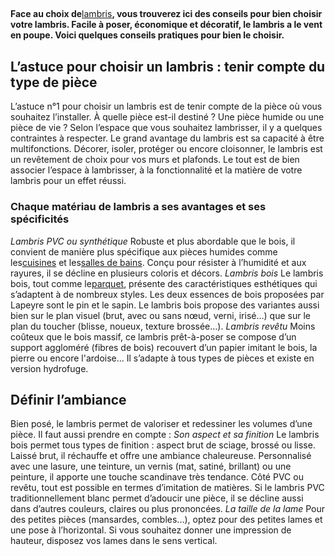 ##
**Face au choix de**[lambris](https://www.lapeyre.fr/sols-murs-CCU0007/lambris-revetements-muraux-CCN0088)**, vous trouverez ici des conseils pour bien choisir votre lambris. Facile à poser, économique et décoratif, le lambris a le vent en poupe. Voici quelques conseils pratiques pour bien le choisir.**
## **L’astuce pour choisir un lambris : tenir compte du type de pièce**
L’astuce n°1 pour choisir un lambris est de tenir compte de la pièce où vous souhaitez l’installer. À quelle pièce est-il destiné ? Une pièce humide ou une pièce de vie ? Selon l’espace que vous souhaitez lambrisser, il y a quelques contraintes à respecter.
Le grand avantage du lambris est sa capacité à être multifonctions. Décorer, isoler, protéger ou encore cloisonner, le lambris est un revêtement de choix pour vos murs et plafonds. Le tout est de bien associer l’espace à lambrisser, à la fonctionnalité et la matière de votre lambris pour un effet réussi.
###  Chaque matériau de lambris a ses avantages et ses spécificités
_Lambris PVC ou synthétique_
Robuste et plus abordable que le bois, il convient de manière plus spécifique aux pièces humides comme les[cuisines](https://www.lapeyre.fr/cuisine-CCU0001) et les[salles de bains](https://www.lapeyre.fr/bain-CCU0002). Conçu pour résister à l’humidité et aux rayures, il se décline en plusieurs coloris et décors.
_Lambris bois_
Le lambris bois, tout comme le[parquet](https://www.lapeyre.fr/sols-murs-CCU0007/parquets-CCN0071), présente des caractéristiques esthétiques qui s’adaptent à de nombreux styles. Les deux essences de bois proposées par Lapeyre sont le pin et le sapin. Le lambris bois propose des variantes aussi bien sur le plan visuel (brut, avec ou sans nœud, verni, irisé…) que sur le plan du toucher (blisse, noueux, texture brossée…).
_Lambris revêtu_
Moins coûteux que le bois massif, ce lambris prêt-à-poser se compose d’un support aggloméré (fibres de bois) recouvert d’un papier imitant le bois, la pierre ou encore l'ardoise… Il s’adapte à tous types de pièces et existe en version hydrofuge.
##  Définir l’ambiance
Bien posé, le lambris permet de valoriser et redessiner les volumes d’une pièce. Il faut aussi prendre en compte :
_Son aspect et sa finition_
Le lambris bois permet tous types de finition : aspect brut de sciage, brossé ou lisse. Laissé brut, il réchauffe et offre une ambiance chaleureuse. Personnalisé avec une lasure, une teinture, un vernis (mat, satiné, brillant) ou une peinture, il apporte une touche scandinave très tendance. Côté PVC ou revêtu, tout est possible en termes d’imitation de matières. Si le lambris PVC traditionnellement blanc permet d’adoucir une pièce, il se décline aussi dans d’autres couleurs, claires ou plus prononcées.
_La taille de la lame_
Pour des petites pièces (mansardes, combles...), optez pour des petites lames et une pose à l’horizontal. Si vous souhaitez donner une impression de hauteur, disposez vos lames dans le sens vertical.